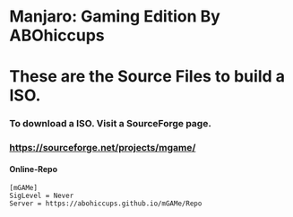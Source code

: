 # Manjaro: Gaming Edition By ABOhiccups
# These are the Source Files to build a ISO.
### To download a ISO. Visit a SourceForge page.
### https://sourceforge.net/projects/mgame/

#### Online-Repo
```
[mGAMe]
SigLevel = Never
Server = https://abohiccups.github.io/mGAMe/Repo
```
